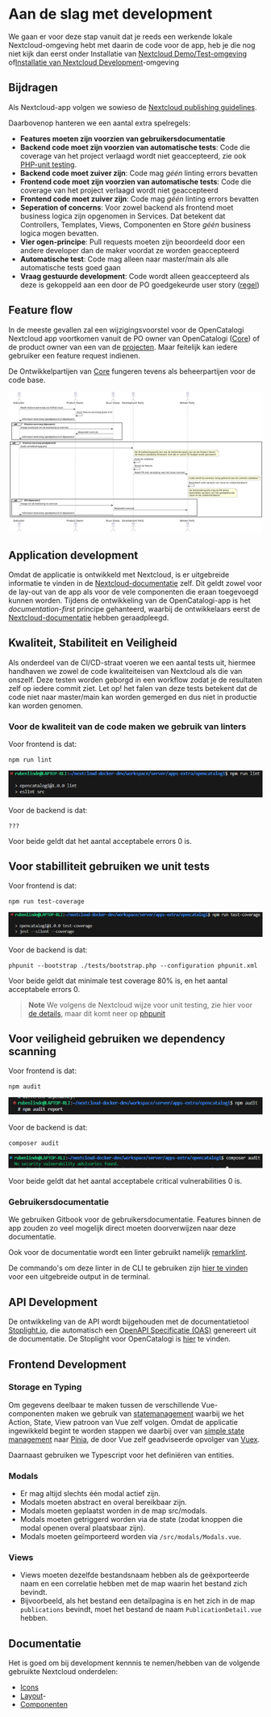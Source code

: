 # Aan de slag met development

We gaan er voor deze stap vanuit dat je reeds een werkende lokale Nextcloud-omgeving hebt met daarin de code voor de app, heb je die nog niet kijk dan eerst onder Installatie van [Nextcloud Demo/Test-omgeving](installatie-van-nextcloud-demo-test-omgeving.md) of[Installatie van Nextcloud Development](../installatie/instructies.md)-omgeving

## Bijdragen

Als Nextcloud-app volgen we sowieso de [Nextcloud publishing guidelines](https://docs.nextcloud.com/server/19/developer\_manual/app/publishing.html#app-guidelines).

Daarbovenop hanteren we een aantal extra spelregels:

* **Features moeten zijn voorzien van gebruikersdocumentatie**
* **Backend code moet zijn voorzien van automatische tests**: Code die coverage van het project verlaagd wordt niet geaccepteerd, zie ook [PHP-unit testing](https://docs.nextcloud.com/server/latest/developer\_manual/server/unit-testing.html).
* **Backend code moet zuiver zijn**: Code mag _géén_ linting errors bevatten
* **Frontend code moet zijn voorzien van automatische tests**: Code die coverage van het project verlaagd wordt niet geaccepteerd
* **Frontend code moet zuiver zijn**: Code mag _géén_ linting errors bevatten
* **Seperation of concerns**: Voor zowel backend als frontend moet business logica zijn opgenomen in Services. Dat betekent dat Controllers, Templates, Views, Componenten en Store _géén_ business logica mogen bevatten.
* **Vier ogen-principe**: Pull requests moeten zijn beoordeeld door een andere developer dan de maker voordat ze worden geaccepteerd
* **Automatische test**: Code mag alleen naar master/main als alle automatische tests goed gaan
* **Vraag gestuurde development**: Code wordt alleen geaccepteerd als deze is gekoppeld aan een door de PO goedgekeurde user story ([regel](https://github.com/OpenCatalogi/.github/issues/new/choose))

## Feature flow

In de meeste gevallen zal een wijzigingsvoorstel voor de OpenCatalogi Nextcloud app voortkomen vanuit de PO owner van OpenCatalogi ([Core](https://documentatie.opencatalogi.nl/Docs/Projecten/)) of de product owner van een van de [projecten](https://documentatie.opencatalogi.nl/Docs/Projecten/). Maar feitelijk kan iedere gebruiker een feature request indienen.

De Ontwikkelpartijen van [Core](https://documentatie.opencatalogi.nl/Docs/Projecten/) fungeren tevens als beheerpartijen voor de code base.

![alt text](feature_flow.png)

## Application development

Omdat de applicatie is ontwikkeld met Nextcloud, is er uitgebreide informatie te vinden in de [Nextcloud-documentatie](https://docs.nextcloud.com/server/latest/developer\_manual/index.html) zelf. Dit geldt zowel voor de lay-out van de app als voor de vele componenten die eraan toegevoegd kunnen worden. Tijdens de ontwikkeling van de OpenCatalogi-app is het _documentation-first_ principe gehanteerd, waarbij de ontwikkelaars eerst de [Nextcloud-documentatie](https://docs.nextcloud.com/server/latest/developer\_manual/index.html) hebben geraadpleegd.

## Kwaliteit, Stabiliteit en Veiligheid

Als onderdeel van de CI/CD-straat voeren we een aantal tests uit, hiermee handhaven we zowel de code kwaliteiteisen van Nextcloud als die van onszelf. Deze testen worden geborgd in een workflow zodat je de resultaten zelf op iedere commit ziet. Let op! het falen van deze tests betekent dat de code niet naar master/main kan worden gemerged en dus niet in productie kan worden genomen.

### Voor de kwaliteit van de code maken we gebruik van linters

Voor frontend is dat:

```cli
npm run lint
```

![alt text](npm_lint.png)

Voor de backend is dat:

```cli
???
```

Voor beide geldt dat het aantal acceptabele errors 0 is.

## Voor stabilliteit gebruiken we unit tests

Voor frontend is dat:

```cli
npm run test-coverage
```

![alt text](npm_test.png)

Voor de backend is dat:

```cli
phpunit --bootstrap ./tests/bootstrap.php --configuration phpunit.xml
```

Voor beide geldt dat minimale test coverage 80% is, en het aantal acceptabele errors 0.

> **Note** We volgens de Nextcloud wijze voor unit testing, zie hier voor [de details](https://docs.nextcloud.com/server/latest/developer_manual/server/unit-testing.html), maar dit komt neer op [phpunit](https://docs.phpunit.de/en/11.3/index.html)

## Voor veiligheid gebruiken we dependency scanning

Voor frontend is dat:

```cli
npm audit
```

![alt text](npm_audit.png)

Voor de backend is dat:

```cli
composer audit
```

![alt text](composer_audit.png)

Voor beide geldt dat het aantal acceptabele critical vulnerabilities 0 is.

### Gebruikersdocumentatie

We gebruiken Gitbook voor de gebruikersdocumentatie. Features binnen de app zouden zo veel mogelijk direct moeten doorverwijzen naar deze documentatie.

Ook voor de documentatie wordt een linter gebruikt namelijk [remarklint](https://github.com/remarkjs/remark-lint).

De commando's om deze linter in de CLI te gebruiken zijn [hier te vinden](https://github.com/remarkjs/remark-lint?tab=readme-ov-file#what-is-this) voor een uitgebreide output in de terminal.

## API Development

De ontwikkeling van de API wordt bijgehouden met de documentatietool [Stoplight.io](https://stoplight.io/), die automatisch een [OpenAPI Specificatie (OAS)](https://www.noraonline.nl/wiki/FS:Openapi-specification#:~:text=Een%20OpenAPI%20Specification%20(OAS)%20beschrijft,er%20achter%20de%20API%20schuilgaat.) genereert uit de documentatie. De Stoplight voor OpenCatalogi is [hier](https://conduction.stoplight.io/docs/open-catalogi/6yuj08rgf7w44-open-catalogi-api) te vinden.

## Frontend Development

### Storage en Typing

Om gegevens deelbaar te maken tussen de verschillende Vue-componenten maken we gebruik van [statemanagement](https://vuejs.org/guide/scaling-up/state-management) waarbij we het Action, State, View patroon van Vue zelf volgen. Omdat de applicatie ingewikkeld begint te worden stappen we daarbij over van [simple state management](https://vuejs.org/guide/scaling-up/state-management#simple-state-management-with-reactivity-api) naar [Pinia](https://pinia.vuejs.org/), de door Vue zelf geadviseerde opvolger van [Vuex](https://vuejs.org/guide/scaling-up/state-management#pinia).

Daarnaast gebruiken we Typescript voor het definiëren van entities.

### Modals

* Er mag altijd slechts één modal actief zijn.
* Modals moeten abstract en overal bereikbaar zijn.
* Modals moeten geplaatst worden in de map src/modals.
* Modals moeten getriggerd worden via de state (zodat knoppen die modal openen overal plaatsbaar zijn).
* Modals moeten geïmporteerd worden via `/src/modals/Modals.vue`.

### Views

* Views moeten dezelfde bestandsnaam hebben als de geëxporteerde naam en een correlatie hebben met de map waarin het bestand zich bevindt.
* Bijvoorbeeld, als het bestand een detailpagina is en het zich in de map `publications` bevindt, moet het bestand de naam `PublicationDetail.vue` hebben.

## Documentatie

Het is goed om bij development kennnis te nemen/hebben van de volgende gebruikte Nextcloud onderdelen:

* [Icons](https://pictogrammers.com/library/mdi/)
* [Layout](https://docs.nextcloud.com/server/latest/developer_manual/design/layout.html)-
* [Componenten](https://nextcloud-vue-components.netlify.app/)
